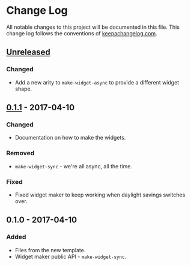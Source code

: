 # Change Log
All notable changes to this project will be documented in this file. This change log follows the conventions of [keepachangelog.com](http://keepachangelog.com/).

## [Unreleased]
### Changed
- Add a new arity to `make-widget-async` to provide a different widget shape.

## [0.1.1] - 2017-04-10
### Changed
- Documentation on how to make the widgets.

### Removed
- `make-widget-sync` - we're all async, all the time.

### Fixed
- Fixed widget maker to keep working when daylight savings switches over.

## 0.1.0 - 2017-04-10
### Added
- Files from the new template.
- Widget maker public API - `make-widget-sync`.

[Unreleased]: https://github.com/your-name/aj-compojure/compare/0.1.1...HEAD
[0.1.1]: https://github.com/your-name/aj-compojure/compare/0.1.0...0.1.1
